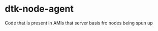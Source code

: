 dtk-node-agent
==============

Code that is present in AMIs that server basis fro nodes being spun up